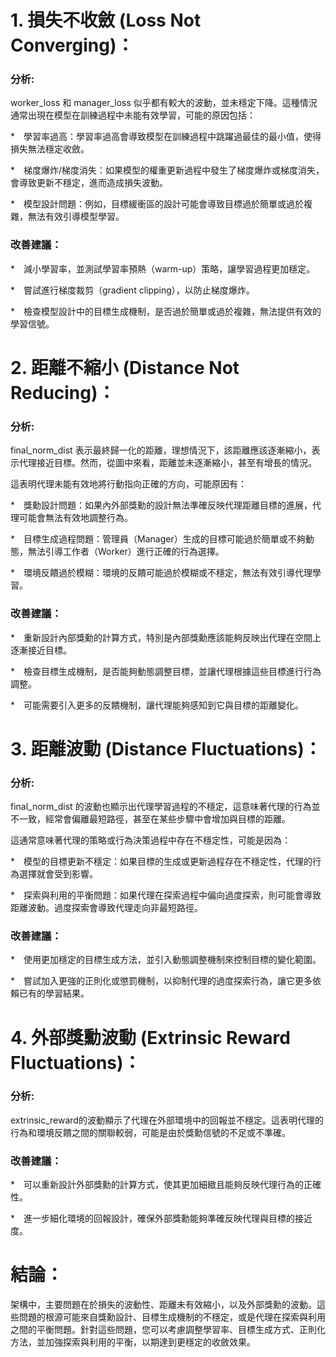 # 1. 損失不收斂 (Loss Not Converging)：
### 分析:

worker_loss 和 manager_loss 似乎都有較大的波動，並未穩定下降。這種情況通常出現在模型在訓練過程中未能有效學習，可能的原因包括：

*　學習率過高：學習率過高會導致模型在訓練過程中跳躍過最佳的最小值，使得損失無法穩定收斂。

*　梯度爆炸/梯度消失：如果模型的權重更新過程中發生了梯度爆炸或梯度消失，會導致更新不穩定，進而造成損失波動。

*　模型設計問題：例如，目標緩衝區的設計可能會導致目標過於簡單或過於複雜，無法有效引導模型學習。

### 改善建議：

*　減小學習率，並測試學習率預熱（warm-up）策略，讓學習過程更加穩定。

*　嘗試進行梯度裁剪（gradient clipping），以防止梯度爆炸。

*　檢查模型設計中的目標生成機制，是否過於簡單或過於複雜，無法提供有效的學習信號。

# 2. 距離不縮小 (Distance Not Reducing)：
### 分析:

final_norm_dist 表示最終歸一化的距離，理想情況下，該距離應該逐漸縮小，表示代理接近目標。然而，從圖中來看，距離並未逐漸縮小，甚至有增長的情況。

這表明代理未能有效地將行動指向正確的方向，可能原因有：

*　獎勳設計問題：如果內外部獎勳的設計無法準確反映代理距離目標的進展，代理可能會無法有效地調整行為。

*　目標生成過程問題：管理員（Manager）生成的目標可能過於簡單或不夠動態，無法引導工作者（Worker）進行正確的行為選擇。

*　環境反饋過於模糊：環境的反饋可能過於模糊或不穩定，無法有效引導代理學習。

### 改善建議：

*　重新設計內部獎勳的計算方式，特別是內部獎勳應該能夠反映出代理在空間上逐漸接近目標。

*　檢查目標生成機制，是否能夠動態調整目標，並讓代理根據這些目標進行行為調整。

*　可能需要引入更多的反饋機制，讓代理能夠感知到它與目標的距離變化。

# 3. 距離波動 (Distance Fluctuations)：
### 分析:

final_norm_dist 的波動也顯示出代理學習過程的不穩定，這意味著代理的行為並不一致，經常會偏離最短路徑，甚至在某些步驟中會增加與目標的距離。

這通常意味著代理的策略或行為決策過程中存在不穩定性，可能是因為：

*　模型的目標更新不穩定：如果目標的生成或更新過程存在不穩定性，代理的行為選擇就會受到影響。

*　探索與利用的平衡問題：如果代理在探索過程中偏向過度探索，則可能會導致距離波動。過度探索會導致代理走向非最短路徑。

### 改善建議：

*　使用更加穩定的目標生成方法，並引入動態調整機制來控制目標的變化範圍。

*　嘗試加入更強的正則化或懲罰機制，以抑制代理的過度探索行為，讓它更多依賴已有的學習結果。

# 4. 外部獎勳波動 (Extrinsic Reward Fluctuations)：
### 分析:

extrinsic_reward的波動顯示了代理在外部環境中的回報並不穩定。這表明代理的行為和環境反饋之間的關聯較弱，可能是由於獎勳信號的不足或不準確。

### 改善建議：

*　可以重新設計外部獎勳的計算方式，使其更加細緻且能夠反映代理行為的正確性。

*　進一步細化環境的回報設計，確保外部獎勳能夠準確反映代理與目標的接近度。

# 結論：
架構中，主要問題在於損失的波動性、距離未有效縮小，以及外部獎勳的波動。這些問題的根源可能來自獎勳設計、目標生成機制的不穩定，或是代理在探索與利用之間的平衡問題。針對這些問題，您可以考慮調整學習率、目標生成方式、正則化方法，並加強探索與利用的平衡，以期達到更穩定的收斂效果。
